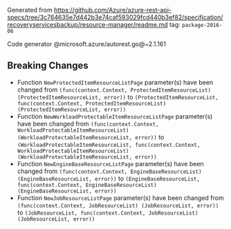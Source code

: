Generated from https://github.com/Azure/azure-rest-api-specs/tree/3c764635e7d442b3e74caf593029fcd440b3ef82/specification/recoveryservicesbackup/resource-manager/readme.md tag: `package-2016-06`

Code generator @microsoft.azure/autorest.go@~2.1.161

## Breaking Changes

- Function `NewProtectedItemResourceListPage` parameter(s) have been changed from `(func(context.Context, ProtectedItemResourceList) (ProtectedItemResourceList, error))` to `(ProtectedItemResourceList, func(context.Context, ProtectedItemResourceList) (ProtectedItemResourceList, error))`
- Function `NewWorkloadProtectableItemResourceListPage` parameter(s) have been changed from `(func(context.Context, WorkloadProtectableItemResourceList) (WorkloadProtectableItemResourceList, error))` to `(WorkloadProtectableItemResourceList, func(context.Context, WorkloadProtectableItemResourceList) (WorkloadProtectableItemResourceList, error))`
- Function `NewEngineBaseResourceListPage` parameter(s) have been changed from `(func(context.Context, EngineBaseResourceList) (EngineBaseResourceList, error))` to `(EngineBaseResourceList, func(context.Context, EngineBaseResourceList) (EngineBaseResourceList, error))`
- Function `NewJobResourceListPage` parameter(s) have been changed from `(func(context.Context, JobResourceList) (JobResourceList, error))` to `(JobResourceList, func(context.Context, JobResourceList) (JobResourceList, error))`
